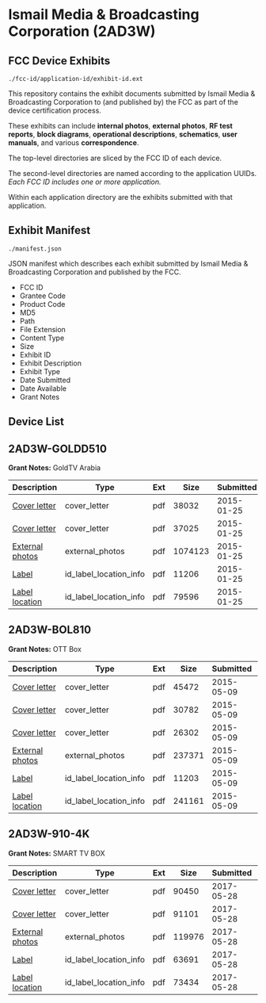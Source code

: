 # Ismail Media & Broadcasting Corporation (2AD3W)
## FCC Device Exhibits

```
./fcc-id/application-id/exhibit-id.ext
```

This repository contains the exhibit documents submitted by Ismail Media & Broadcasting Corporation to (and published by) the FCC as part of the device certification process.

These exhibits can include **internal photos**, **external photos**, **RF test reports**, **block diagrams**, **operational descriptions**, **schematics**, **user manuals**, and various **correspondence**.

The top-level directories are sliced by the FCC ID of each device.

The second-level directories are named according to the application UUIDs. *Each FCC ID includes one or more application.*

Within each application directory are the exhibits submitted with that application. 

## Exhibit Manifest

```
./manifest.json
```

JSON manifest which describes each exhibit submitted by Ismail Media & Broadcasting Corporation and published by the FCC.

- FCC ID
- Grantee Code
- Product Code
- MD5
- Path
- File Extension
- Content Type
- Size
- Exhibit ID
- Exhibit Description
- Exhibit Type
- Date Submitted
- Date Available
- Grant Notes

## Device List
## 2AD3W-GOLDD510
**Grant Notes:** GoldTV Arabia

| Description | Type | Ext | Size | Submitted | Available |
| ----------- | ---- | --- | ---- | --------- | --------- |
| [Cover letter](2AD3W-GOLDD510/04cb9092d7f1734a8bf5dd10695c7e96/2513235.pdf) | cover_letter | pdf | 38032 | 2015-01-25 | 2015-01-25 |
| [Cover letter](2AD3W-GOLDD510/04cb9092d7f1734a8bf5dd10695c7e96/2513236.pdf) | cover_letter | pdf | 37025 | 2015-01-25 | 2015-01-25 |
| [External photos](2AD3W-GOLDD510/04cb9092d7f1734a8bf5dd10695c7e96/2231080.pdf) | external_photos | pdf | 1074123 | 2015-01-25 | 2015-01-25 |
| [Label](2AD3W-GOLDD510/04cb9092d7f1734a8bf5dd10695c7e96/2513238.pdf) | id_label_location_info | pdf | 11206 | 2015-01-25 | 2015-01-25 |
| [Label location](2AD3W-GOLDD510/04cb9092d7f1734a8bf5dd10695c7e96/2231082.pdf) | id_label_location_info | pdf | 79596 | 2015-01-25 | 2015-01-25 |
## 2AD3W-BOL810
**Grant Notes:** OTT Box

| Description | Type | Ext | Size | Submitted | Available |
| ----------- | ---- | --- | ---- | --------- | --------- |
| [Cover letter](2AD3W-BOL810/5b326a4fe9301a72fc1b24a64371d4b8/2608502.pdf) | cover_letter | pdf | 45472 | 2015-05-09 | 2015-05-09 |
| [Cover letter](2AD3W-BOL810/5b326a4fe9301a72fc1b24a64371d4b8/2608503.pdf) | cover_letter | pdf | 30782 | 2015-05-09 | 2015-05-09 |
| [Cover letter](2AD3W-BOL810/5b326a4fe9301a72fc1b24a64371d4b8/2608504.pdf) | cover_letter | pdf | 26302 | 2015-05-09 | 2015-05-09 |
| [External photos](2AD3W-BOL810/5b326a4fe9301a72fc1b24a64371d4b8/2608505.pdf) | external_photos | pdf | 237371 | 2015-05-09 | 2015-05-09 |
| [Label](2AD3W-BOL810/5b326a4fe9301a72fc1b24a64371d4b8/2608506.pdf) | id_label_location_info | pdf | 11203 | 2015-05-09 | 2015-05-09 |
| [Label location](2AD3W-BOL810/5b326a4fe9301a72fc1b24a64371d4b8/2608501.pdf) | id_label_location_info | pdf | 241161 | 2015-05-09 | 2015-05-09 |
## 2AD3W-910-4K
**Grant Notes:** SMART TV BOX

| Description | Type | Ext | Size | Submitted | Available |
| ----------- | ---- | --- | ---- | --------- | --------- |
| [Cover letter](2AD3W-910-4K/5037f51dbf4a00e91f4572cd5bc8d8b7/3406245.pdf) | cover_letter | pdf | 90450 | 2017-05-28 | 2017-05-28 |
| [Cover letter](2AD3W-910-4K/5037f51dbf4a00e91f4572cd5bc8d8b7/3406246.pdf) | cover_letter | pdf | 91101 | 2017-05-28 | 2017-05-28 |
| [External photos](2AD3W-910-4K/5037f51dbf4a00e91f4572cd5bc8d8b7/3406247.pdf) | external_photos | pdf | 119976 | 2017-05-28 | 2017-05-28 |
| [Label](2AD3W-910-4K/5037f51dbf4a00e91f4572cd5bc8d8b7/3406248.pdf) | id_label_location_info | pdf | 63691 | 2017-05-28 | 2017-05-28 |
| [Label location](2AD3W-910-4K/5037f51dbf4a00e91f4572cd5bc8d8b7/3406249.pdf) | id_label_location_info | pdf | 73434 | 2017-05-28 | 2017-05-28 |
